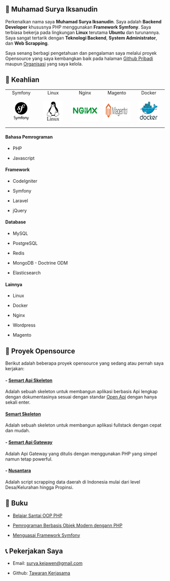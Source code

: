 ## 🧔 Muhamad Surya Iksanudin

Perkenalkan nama saya **Muhamad Surya Iksanudin**. Saya adalah **Backend Developer** khususnya PHP menggunakan **Framework Symfony**. Saya terbiasa bekerja pada lingkungan **Linux** terutama **Ubuntu** dan turunannya. Saya sangat tertarik dengan **Teknologi Backend**, **System Administrator**, dan **Web Scrapping**.

Saya senang berbagi pengetahuan dan pengalaman saya melalui proyek Opensource yang saya kembangkan baik pada halaman [Github Pribadi](https://github.com/ad3n) maupun [Organisasi](https://github.com/KejawenLab) yang saya kelola.

## 🤖 Keahlian

<table>
  <tbody>
    <tr valign="top">
      <td width="20%" align="center" style="padding-bottom: 17px">
        <span>Symfony</span><br><br> 
        <img height="64px" src="https://github.com/ad3n/ad3n/blob/master/assets/symfony.png">
      </td>
      <td width="20%" align="center">
        <span>Linux</span><br><br> 
        <img height="64px" src="https://github.com/ad3n/ad3n/blob/master/assets/linux.png">
      </td>
      <td width="20%" align="center">
        <span>Nginx</span><br><br> 
        <img height="64px" src="https://github.com/ad3n/ad3n/blob/master/assets/nginx.png">
      </td>
      <td width="20%" align="center">
        <span>Magento</span><br><br> 
        <img height="64px" src="https://github.com/ad3n/ad3n/blob/master/assets/magento.png">
      </td>
      <td width="20%" align="center">
        <span>Docker</span><br><br> 
        <img height="64px" src="https://github.com/ad3n/ad3n/blob/master/assets/docker.png">
      </td>
    </tr>
  </tbody>
</table>

#### Bahasa Pemrograman

- PHP

- Javascript

#### Framework

- CodeIgniter

- Symfony

- Laravel

- jQuery


#### Database

- MySQL

- PostgreSQL

- Redis

- MongoDB - Doctrine ODM

- Elasticsearch


#### Lainnya

- Linux

- Docker

- Nginx

- Wordpress

- Magento

## 👷 Proyek Opensource

Berikut adalah beberapa proyek opensource yang sedang atau pernah saya kerjakan:

#### - [Semart Api Skeleton](https://github.com/KejawenLab/SemartApiSkeleton)

Adalah sebuah skeleton untuk membangun aplikasi berbasis Api lengkap dengan dokumentasinya sesuai dengan standar [Open Api](https://swagger.io/specification) dengan hanya sekali enter.

#### [Semart Skeleton](https://github.com/KejawenLab/SemartSkeleton)

Adalah sebuah skeleton untuk membangun aplikasi fullstack dengan cepat dan mudah.

#### - [Semart Api Gateway](https://github.com/KejawenLab/SemartApiGateway)

Adalah Api Gateway yang ditulis dengan menggunakan PHP yang simpel namun tetap powerful.

#### - [Nusantara](https://github.com/KejawenLab/Nusantara)

Adalah script scrapping data daerah di Indonesia mulai dari level Desa/Kelurahan hingga Propinsi.

## 📝 Buku

- [Belajar Santai OOP PHP](https://play.google.com/store/books/details/Muhamad_Surya_Iksanudin_Belajar_Santai_OOP_PHP?id=CZeiDwAAQBAJ)

- [Pemrograman Berbasis Objek Modern dengann PHP](https://play.google.com/store/books/details/Muhamad_Surya_Iksanudin_Pemrograman_Berbasis_Objek?id=CZeiDwAAQBAJ)

- [Menguasai Framework Symfony](https://play.google.com/store/books/details/Muhamad_Surya_Iksanudin_Menguasai_Framework_Symfon?id=CZeiDwAAQBAJ)

## 📞 Pekerjakan Saya

- Email: [surya.kejawen@gmail.com](mailto:surya.kejawen@gmail.com)

- Github: [Tawaran Kerjasama](https://github.com/ad3n/ad3n/issues/new)

